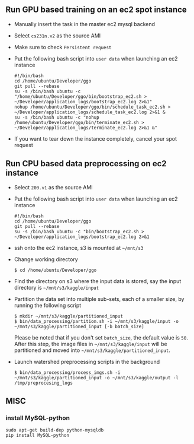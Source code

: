 ## Run GPU based training on an ec2 spot instance
- Manually insert the task in the master ec2 mysql backend
- Select `cs231n.v2` as the source AMI
- Make sure to check `Persistent request` 
- Put the following bash script into `user data` when launching an ec2 instance

    ```
    #!/bin/bash
    cd /home/ubuntu/Developer/ggo
    git pull --rebase
    su -s /bin/bash ubuntu -c "/home/ubuntu/Developer/ggo/bin/bootstrap_ec2.sh > ~/Developer/application_logs/bootstrap_ec2.log 2>&1"
    nohup /home/ubuntu/Developer/ggo/bin/schedule_task_ec2.sh > ~/Developer/application_logs/schedule_task_ec2.log 2>&1 &
    su -s /bin/bash ubuntu -c "nohup /home/ubuntu/Developer/ggo/bin/terminate_ec2.sh > ~/Developer/application_logs/terminate_ec2.log 2>&1 &"
    ```

- If you want to tear down the instance completely, cancel your spot request

## Run CPU based data preprocessing on ec2 instance
- Select `200.v1` as the source AMI 
- Put the following bash script into `user data` when launching an ec2 instance

    ```
    #!/bin/bash
    cd /home/ubuntu/Developer/ggo
    git pull --rebase
    su -s /bin/bash ubuntu -c "bin/bootstrap_ec2.sh > ~/Developer/application_logs/bootstrap_ec2.log 2>&1
    ```

- ssh onto the ec2 instance, s3 is mounted at `~/mnt/s3`
- Change working directory

    ```
    $ cd /home/ubuntu/Developer/ggo
    ```

- Find the directory on s3 where the input data is stored, say the input directory is `~/mnt/s3/kaggle/input`
- Partition the data set into multiple sub-sets, each of a smaller size, by running the following script

    ```
    $ mkdir ~/mnt/s3/kaggle/partitioned_input
    $ bin/data_processing/partition.sh -i ~/mnt/s3/kaggle/input -o ~/mnt/s3/kaggle/partitioned_input [-b batch_size]
    ```

    Please be noted that if you don't set `batch_size`, the default value is `50`.
    After this step, the image files in `~/mnt/s3/kaggle/input` will be partitioned and moved into `~/mnt/s3/kaggle/partitioned_input`.
- Launch watershed preprocessing scripts in the background

    ```
    $ bin/data_processing/process_imgs.sh -i ~/mnt/s3/kaggle/partitioned_input -o ~/mnt/s3/kaggle/output -l /tmp/preprocesing_logs 
    ```

## MISC
### install MySQL-python

```
sudo apt-get build-dep python-mysqldb
pip install MySQL-python
```
